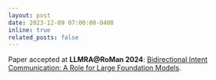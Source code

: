 ```yaml
---
layout: post
date: 2023-12-09 07:00:00-0400
inline: true
related_posts: false
---
```


Paper accepted at **LLMRA@RoMan 2024**: [Bidirectional Intent Communication: A Role for Large Foundation Models](https://sites.google.com/view/llmra/schedule?authuser=0).
